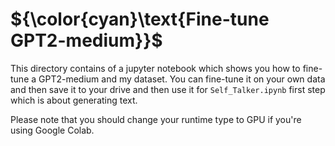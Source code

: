 # ${\color{cyan}\text{Fine-tune GPT2-medium}}$
This directory contains of a jupyter notebook which shows you how to fine-tune a GPT2-medium and my dataset. You can fine-tune it on your own data and then save it to your drive and then use it for `Self_Talker.ipynb` first step which is about generating text.


Please note that you should change your runtime type to GPU if you're using Google Colab.
